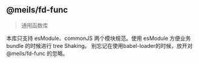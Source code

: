 ## @meils/fd-func

> 通用函数库

本库只支持 esModule、commonJS 两个模块规范。使用 esModule 方便业务 bundle 的时候进行 tree Shaking。
别忘记在使用babel-loader的时候，放开对 @meils/fd-func 的忽略。
